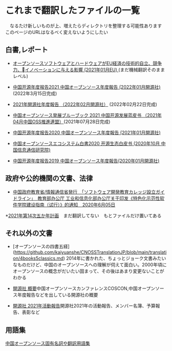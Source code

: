 # これまで翻訳したファイルの一覧

　なるたけ新しいものが上、増えたらディレクトリを整理する可能性あります　このページのURLはなるべく変えないようにしたい

## 白書,レポート
* [オープンソースソフトウェアとハードウェアがEU経済の技術的自立、競争力、イノベーションに与える影響
  (2021年01月EU) ](https://github.com/kaiyuanshe/CNOSSTranslationJP/tree/main/translation/2021_EU_OSS_report)(まだ機械翻訳そのままレベル)

* [中国开源年度报告2021 中国オープンソース年度報告  (2022年01月開源社) ](https://github.com/kaiyuanshe/CNOSSTranslationJP/tree/main/translation/2021_CNOSSReport)(2022年3月15日完成)

* [2021年開源社年度報告 （2022年02月開源社）](https://github.com/kaiyuanshe/CNOSSTranslationJP/tree/main/translation/2021_kaiyuanshereport) (2022年02月22日完成)

* [中国オープンソース発展ブルーブック 2021 中国开源发展蓝皮书 （2021年04月中国OSS推進連盟）](https://github.com/kaiyuanshe/CNOSSTranslationJP/tree/main/translation/2021_CNOSSbluebook)(2021年07月28日完成)

* [中国开源年度报告2020 中国オープンソース年度報告  (2021年01月開源社)](https://github.com/kaiyuanshe/CNOSSTranslationJP/tree/main/translation/2020_CNOSSReport)

* [中国オープンソースエコシステム白書2020 开源生态白皮书  (2020年10月 中国信息通信研究院)](https://github.com/kaiyuanshe/CNOSSTranslationJP/blob/main/translation/2020_OSSEcosystem.md)

* [中国开源年度报告2019 中国オープンソース年度報告(2020年01月開源社)](https://github.com/kaiyuanshe/CNOSSTranslationJP/blob/main/translation/2019_Kaiyuenshe_WP.md)


## 政府や公的機関の文書、法律

* [中国政府教育省/情報通信省発行　「ソフトウェア開発教育カレッジ設立ガイドライン」　教育部办公厅 工业和信息化部办公厅关于印发《特色化示范性软件学院建设指南（试行）》的通知　2020年6月05日](https://github.com/kaiyuanshe/CNOSSTranslationJP/blob/main/translation/20200605_Software_Education_College_Guideline.md)

*[2021年第14次五か年計画](https://github.com/kaiyuanshe/CNOSSTranslationJP/tree/main/translation/2021_14th5yearplan)　まだ翻訳してない　もとファイルだけ置いてある


## それ以外の文書

* [オープンソースの四書五経] (https://github.com/kaiyuanshe/CNOSSTranslationJP/blob/main/translation/4books5classics.md) 2014年に書かれた、ちょっとジョーク文書みたいなものだけど、中国のオープンソースへの理解が伺えて面白い。2000年頃にオープンソースの概念がだいたい固まって、その後はあまり変更ないことがわかる

* [開源社 概要](https://github.com/kaiyuanshe/CNOSSTranslationJP/main/translation/Kaiyuenshe/about.md)中国オープンソースカンファレンスCOSCON,中国オープンソース年度報告などを出している開源社の概要


* [開源社 2021年活動報告](https://github.com/kaiyuanshe/CNOSSTranslationJP/main/translation/2021_kaiyuanshereport/Readme.md)開源社2021年の活動報告、メンバー名簿、予算報告、表彰など



## 用語集

[中国オープンソース固有名詞や翻訳用語集](https://docs.google.com/spreadsheets/d/11hnm1ORdUP6BtvaUJo2Ow70VQQ8dU6v1vRaPdzyM_oY/edit#gid=0)
